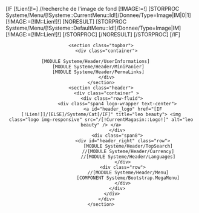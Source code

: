 [IF [!Lien!]!=]
	//recherche de l'image de fond
	[!IMAGE:=!]
	[STORPROC Systeme/Menu/[!Systeme::CurrentMenu::Id!]/Donnee/Type=Image|IM|0|1]
		[!IMAGE:=[!IM::Lien!]!]
                [NORESULT]
                    [STORPROC Systeme/Menu/[!Systeme::DefaultMenu::Id!]/Donnee/Type=Image|IM]
                        [!IMAGE:=[!IM::Lien!]!]
                    [/STORPROC]
                [/NORESULT]
	[/STORPROC]
[/IF]
<header id="header" class="header-wrap" style="background-image: url(/[!IMAGE!].mini.1920x400.jpg);">

	<section class="topbar">
		<div class="container">

			[MODULE Systeme/Header/UserInformations]			
			[MODULE Systeme/Header/MiniPanier]			
			[MODULE Systeme/Header/PermaLinks]			
		</div>
	</section>
	<section class="header">
		<div class="container" >
			<div class="row-fluid">
				<div class="span4 logo-wrapper text-center">
					<a id="header_logo" href="[IF [!Lien!]]/[ELSE]/Systeme/Cat[/IF]" title="leo beauty"> <img class="logo img-responsive" src="/[!CurrentMagasin::Logo!]" alt="leo beauty" /> </a>
				</div>
				<div class="span8">
					<div id="header_right" class="row">
						[MODULE Systeme/Header/TopSearch]
						//[MODULE Systeme/Header/Currency]
						//[MODULE Systeme/Header/Languages]
					</div>
					<div class="row">
						//[MODULE Systeme/Header/Menu]
						[COMPONENT Systeme/Bootstrap.MegaMenu]
					</div>
				</div>
			</div>
		</div>
	</section>

</header>
